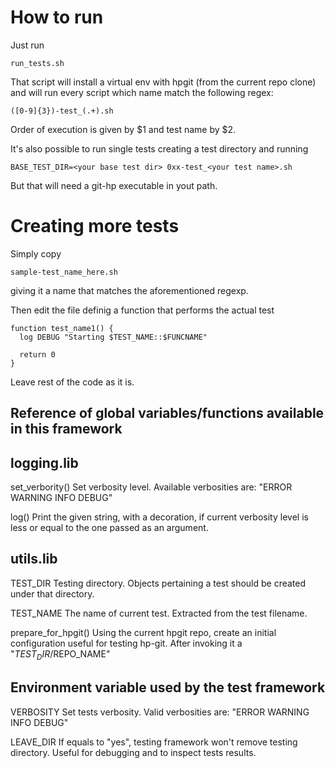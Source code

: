 # How to run

Just run

    run_tests.sh

That script will install a virtual env with hpgit (from the current repo clone)
and will run every script which name match the following regex:

    ([0-9]{3})-test_(.+).sh

Order of execution is given by $1 and test name by $2.

It's also possible to run single tests creating a test directory and running

    BASE_TEST_DIR=<your base test dir> 0xx-test_<your test name>.sh

But that will need a git-hp executable in yout path.


# Creating more tests

Simply copy

    sample-test_name_here.sh

giving it a name that matches the aforementioned regexp.

Then edit the file definig a function that performs the actual test

    function test_name1() {
      log DEBUG "Starting $TEST_NAME::$FUNCNAME"

      return 0
    }

Leave rest of the code as it is.

## Reference of global variables/functions available in this framework


logging.lib
-----------

set_verbority()     Set verbosity level. Available verbosities are:
                    "ERROR WARNING INFO DEBUG"

log()               Print the given string, with a decoration, if current
                    verbosity level is less or equal to the one passed as
                    an argument.

utils.lib
-----------

TEST_DIR            Testing directory. Objects pertaining a test should be
                    created under that directory.

TEST_NAME           The name of current test. Extracted from the test filename.

prepare_for_hpgit() Using the current hpgit repo, create an initial
                    configuration useful for testing hp-git. After invoking it
                    a  "$TEST_DIR/$REPO_NAME"

## Environment variable used by the test framework

VERBOSITY           Set tests verbosity. Valid verbosities are:
                    "ERROR WARNING INFO DEBUG"

LEAVE_DIR           If equals to "yes", testing framework won't remove testing
                    directory. Useful for debugging and to inspect tests
                    results.